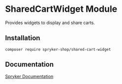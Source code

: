 # SharedCartWidget Module

Provides widgets to display and share carts.

## Installation

```
composer require spryker-shop/shared-cart-widget
```

## Documentation

[Spryker Documentation](https://academy.spryker.com)
